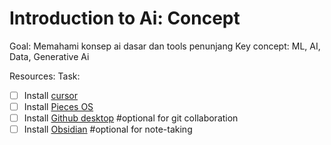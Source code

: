 # Introduction to Ai: Concept
Goal: Memahami konsep ai dasar dan tools penunjang
Key concept: ML, AI, Data, Generative Ai

Resources:
Task:
- [ ] Install [cursor](https://www.cursor.com)
- [ ] Install [Pieces OS](https://pieces.app)
- [ ] Install [Github desktop](https://desktop.github.com/download/) #optional for git collaboration
- [ ] Install [Obsidian](https://obsidian.md/download) #optional for note-taking
